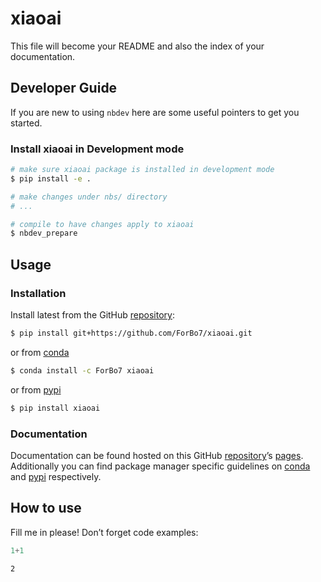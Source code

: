 # xiaoai


<!-- WARNING: THIS FILE WAS AUTOGENERATED! DO NOT EDIT! -->

This file will become your README and also the index of your
documentation.

## Developer Guide

If you are new to using `nbdev` here are some useful pointers to get you
started.

### Install xiaoai in Development mode

``` sh
# make sure xiaoai package is installed in development mode
$ pip install -e .

# make changes under nbs/ directory
# ...

# compile to have changes apply to xiaoai
$ nbdev_prepare
```

## Usage

### Installation

Install latest from the GitHub
[repository](https://github.com/ForBo7/xiaoai):

``` sh
$ pip install git+https://github.com/ForBo7/xiaoai.git
```

or from [conda](https://anaconda.org/ForBo7/xiaoai)

``` sh
$ conda install -c ForBo7 xiaoai
```

or from [pypi](https://pypi.org/project/xiaoai/)

``` sh
$ pip install xiaoai
```

### Documentation

Documentation can be found hosted on this GitHub
[repository](https://github.com/ForBo7/xiaoai)’s
[pages](https://ForBo7.github.io/xiaoai/). Additionally you can find
package manager specific guidelines on
[conda](https://anaconda.org/ForBo7/xiaoai) and
[pypi](https://pypi.org/project/xiaoai/) respectively.

## How to use

Fill me in please! Don’t forget code examples:

``` python
1+1
```

    2

